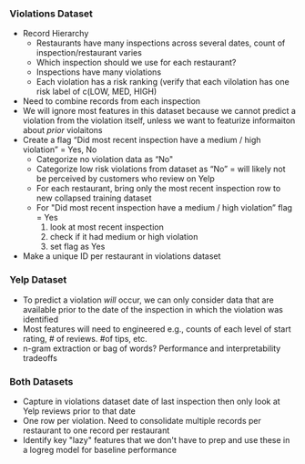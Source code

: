 ### Violations Dataset
* Record Hierarchy
  * Restaurants have many inspections across several dates, count of inspection/restaurant varies
  * Which inspection should we use for each restaurant? 
  * Inspections have many violations
  * Each violation has a risk ranking (verify that each vilolation has one risk label of c(LOW, MED, HIGH)
* Need to combine records from each inspection
* We will ignore most features in this dataset because we cannot predict a violation from the violation itself, unless we want to featurize informaiton about *prior* violaitons
* Create a flag “Did most recent inspection have a medium / high violation” = Yes, No
  * Categorize no violation data as “No"
  * Categorize low risk violations from dataset as “No” = will likely not be perceived by customers who review on Yelp 
  * For each restaurant, bring only the most recent inspection row to new collapsed training dataset
  * For "Did most recent inspection have a medium / high violation” flag = Yes
	   1) look at most recent inspection
	   2) check if it had medium or high violation
	   3) set flag as Yes
* Make a unique ID per restaurant in violations dataset

### Yelp Dataset
* To predict a violation *will* occur, we can only consider data that are available prior to the date of the inspection in which the violation was identified 
* Most features will need to engineered e.g., counts of each level of start rating, # of reviews. #of tips, etc.
* n-gram extraction or bag of words? Performance and interpretability tradeoffs
  
### Both Datasets
* Capture in violations dataset date of last inspection then only look at Yelp reviews prior to that date
* One row per violation. Need to consolidate multiple records per restaurant to one record per restaurant
* Identify key "lazy" features that we don't have to prep and use these in a logreg model for baseline performance

